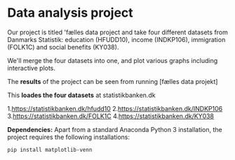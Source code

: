 # Data analysis project

Our project is titled 'fælles data project and take four different datasets from Danmarks Statistik: education (HFUDD10), income (INDKP106), immigration (FOLK1C) and social benefits (KY038).

We'll merge the four datasets into one, and plot various graphs including interactive plots. 

The **results** of the project can be seen from running [fælles data projekt]

This **loades the four datasets** at statistikbanken.dk

1.https://statistikbanken.dk/hfudd10
2.https://statistikbanken.dk/INDKP106
3.https://statistikbanken.dk/FOLK1C
4.https://statistikbanken.dk/KY038

**Dependencies:** Apart from a standard Anaconda Python 3 installation, the project requires the following installations:

``pip install matplotlib-venn``